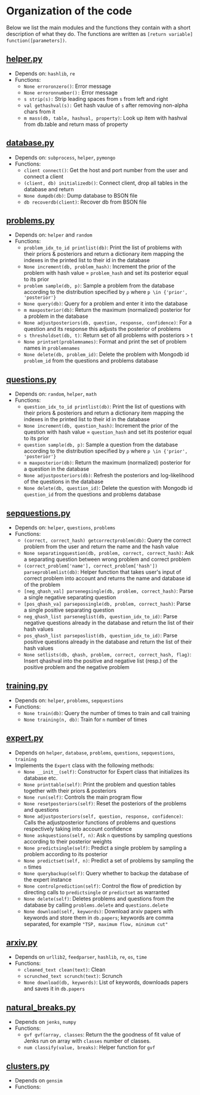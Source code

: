# Organization of the code

Below we list the main modules and the functions they contain with a short description of what they do. The
functions are written as `[return variable] function([parameters])`.

## [helper.py](helper.py)

* Depends on: `hashlib`, `re`
* Functions:
    - `None erroronzero()`: Error message
    - `None erroronnumber():` Error message
    - `s strip(s):` Strip leading spaces from `s` from left and right
    - `val gethashval(s):` Get hash vaulue of `s` after removing non-alpha chars from it
    - `m mass(db, table, hashval, property)`: Look up item with hashval from db.table and return mass of property
    
    
## [database.py](database.py)

* Depends on: `subprocess`, `helper`, `pymongo`
* Functions:
    - `client connect()`: Get the host and port number from the user and connect a client
    - `(client, db) initializedb()`: Connect client, drop all tables in the database and return
    - `None dumpdb(db)`: Dump database to BSON file
    - `db recoverdb(client)`: Recover db from BSON file
    
## [problems.py](problems.py)

* Depends on: `helper` and `random`
* Functions:
    - `problem_idx_to_id printlist(db)`: Print the list of problems with their priors & posteriors and return
    a dictionary item mapping the indexes in the printed list to their id in the database
    - `None increment(db, problem_hash)`: Increment the prior of the problem with hash value = `problem_hash` 
    and set its posterior equal to its prior
    - `problem sample(db, p)`: Sample a problem from the database according to the distribution specified by `p`
    where `p \in {'prior', 'posterior'}`
    - `None query(db)`: Query for a problem and enter it into the database
    - `m maxposterior(db)`: Return the maximum (normalized) posterior for a problem in the database
    - `None adjustposteriors(db, question, response, confidence)`: For a question and its response this adjusts the 
    posterior of problems
    - `s thresholdset(db, t)`: Return set of all problems with posteriors > t
    - `None printset(problemnames)`: Format and print the set of problem names in `problemnames` 
    - `None delete(db, problem_id)`: Delete the problem with Mongodb id `problem_id` from the questions and
    problems database
    
## [questions.py](questions.py)

* Depends on: `random`, `helper`, `math`
* Functions:
    - `question_idx_to_id printlist(db)`: Print the list of questions with their priors & posteriors and return
    a dictionary item mapping the indexes in the printed list to their id in the database
    - `None increment(db, question_hash)`: Increment the prior of the question with hash value = `question_hash` 
    and set its posterior equal to its prior 
    - `question sample(db, p)`: Sample a question from the database according to the distribution specified by `p`
    where `p \in {'prior', 'posterior'}`
    - `m maxposterior(db)`: Return the maximum (normalized) posterior for a question in the database
    - `None adjustposteriors(db)`: Refresh the posteriors and log-likelihood of the questions in the database
    - `None delete(db, question_id)`: Delete the question with Mongodb id `question_id` from the questions
    and problems database
    
## [sepquestions.py](sepquestions.py)

* Depends on: `helper`, `questions`, `problems`
* Functions: 
    - `(correct, correct_hash) getcorrectproblem(db)`: Query the correct problem from the user and return the
     name and the hash value
    - `None separatingquestion(db, problem, correct, correct_hash)`: Ask a separating question between wrong problem and correct problem
    - `(correct_problem['name'], correct_problem['hash']) parseproblemlist(db)`: Helper function that takes user's
    input of correct problem into account and returns the name and database id of the problem
    - `[neg_qhash_val] parsenegsingle(db, problem, correct_hash)`: Parse a single negative separating question
    - `[pos_qhash_va] parsepossingle(db, problem, correct_hash)`: Parse a single positive separating question
    - `neg_qhash_list parseneglist(db, question_idx_to_id)`: Parse negative questions already in the database and
    return the list of their hash values
    - `pos_qhash_list parseposlist(db, question_idx_to_id)`: Parse positive questions already in the database and
    return the list of their hash values 
    - `None setlists(db, qhash, problem, correct, correct_hash, flag)`: Insert qhashval into the positive 
    and negative list (resp.) of the positive problem and the negative problem 
    



## [training.py](training.py)

* Depends on: `helper`, `problems`, `sepquestions`
* Functions: 
    - `None train(db)`: Query the number of times to train and call training
    - `None training(n, db)`: Train for `n` number of times

## [expert.py](expert.py)

* Depends on `helper`, `database`, `problems`, `questions`, `sepquestions`, `training`
* Implements the `Expert` class with the following methods:
    - `None __init__(self)`: Constructor for Expert class that initializes its database etc.
    - `None printtable(self)`: Print the problem and question tables together with their priors & posteriors
    - `None run(self)`: Controls the main program flow
    - `None resetposteriors(self)`: Reset the posteriors of the problems and questions
    - `None adjustposteriors(self, question, response, confidence)`: Calls the adjustposterior functions of
    problems and questions respectively taking into account confidence
    - `None askquestions(self, n)`: Ask `n` questions by sampling questions according to their posterior
    weights
    - `None predictsingle(self)`: Predict a single problem by sampling a problem according to its posterior
    - `None predictset(self, n)`: Predict a set of problems by sampling the `n` times
    - `None querybackup(self)`: Query whether to backup the database of the expert instance
    - `None controlprediction(self)`: Control the flow of prediction by directing calls to `predictsingle` or
    `predictset` as warranted
    - `None delete(self)`: Deletes problems and questions from the database by calling `problems.delete` and
    `questions.delete`
    - `None download(self, keywords)`: Download arxiv papers with keywords and store them in `db.papers`; 
    keywords are comma separated, for example `"TSP, maximum flow, minimum cut"`

## [arxiv.py](arxiv.py)

* Depends on `urllib2`, `feedparser`, `hashlib`, `re`, `os`, `time`
* Functions:
    - `cleaned_text clean(text)`: Clean
    - `scrunched_text scrunch(text)`: Scrunch
    - `None download(db, keywords)`: List of keywords, downloads papers and saves it in `db.papers`
    
    
## [natural_breaks.py](natural_breaks.py)

 * Depends on `jenks`, `numpy`
 * Functions:
    - `gvf gvf(array, classes`: Return the the goodness of fit value of Jenks run on array with `classes` number of 
    classes.
    - `num classify(value, breaks)`: Helper function for `gvf` 
    
    
## [clusters.py](cluster.py)

* Depends on `gensim`
* Functions:
    